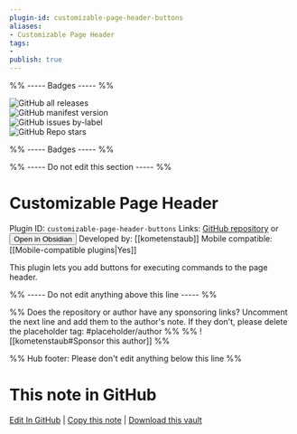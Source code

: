 ```yaml
---
plugin-id: customizable-page-header-buttons
aliases:
- Customizable Page Header
tags: 
- 
publish: true
---
```


%% ----- Badges ----- %%

![GitHub all releases](https://img.shields.io/github/downloads/kometenstaub/customizable-page-header-buttons/total?color=573E7A&logo=github&style=for-the-badge)   
![GitHub manifest version](https://img.shields.io/github/manifest-json/v/kometenstaub/customizable-page-header-buttons?color=573E7A&logo=github&style=for-the-badge)   
![GitHub issues by-label](https://img.shields.io/github/issues/kometenstaub/customizable-page-header-buttons/help%20wanted?color=573E7A&logo=github&style=for-the-badge)   
![GitHub Repo stars](https://img.shields.io/github/stars/kometenstaub/customizable-page-header-buttons?color=573E7A&logo=github&style=for-the-badge)

%% ----- Badges ----- %%

%% ----- Do not edit this section ----- %%

# Customizable Page Header

Plugin ID: `customizable-page-header-buttons`
Links: [GitHub repository](https://github.com/kometenstaub/customizable-page-header-buttons) or [<button id=HH>Open in Obsidian</button>](obsidian://goto-plugin?id=customizable-page-header-buttons)
Developed by: [[kometenstaub]]
Mobile compatible: [[Mobile-compatible plugins|Yes]]

This plugin lets you add buttons for executing commands to the page header.

%% ----- Do not edit anything above this line ----- %% 

%% Does the repository or author have any sponsoring links? Uncomment the next line and add them to the author's note. If they don't, please delete the placeholder tag: #placeholder/author %%
%% ![[kometenstaub#Sponsor this author]] %%

%% Hub footer: Please don't edit anything below this line %%

# This note in GitHub

<span class="git-footer">[Edit In GitHub](https://github.dev/obsidian-community/obsidian-hub/blob/main/02%20-%20Community%20Expansions/02.05%20All%20Community%20Expansions/Plugins/customizable-page-header-buttons.md "git-hub-edit-note") | [Copy this note](https://raw.githubusercontent.com/obsidian-community/obsidian-hub/main/02%20-%20Community%20Expansions/02.05%20All%20Community%20Expansions/Plugins/customizable-page-header-buttons.md "git-hub-copy-note") | [Download this vault](https://github.com/obsidian-community/obsidian-hub/archive/refs/heads/main.zip "git-hub-download-vault") </span>